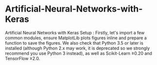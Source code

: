 # Artificial-Neural-Networks-with-Keras
Artificial Neural Networks with Keras
Setup :
Firstly, let's import a few common modules, ensure MatplotLib plots figures inline and prepare a function to save the figures. 
We also check that Python 3.5 or later is installed (although Python 2.x may work, it is deprecated so we strongly recommend you use Python 3 instead), 
as well as Scikit-Learn ≥0.20 and TensorFlow ≥2.0.
